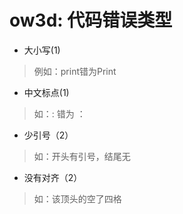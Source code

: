 # ow3d: 代码错误类型
* 大小写(1)
> 例如：print错为Print

* 中文标点(1)
> 如：:  错为 ：

* 少引号（2）
> 如：开头有引号，结尾无

* 没有对齐（2）
> 如：该顶头的空了四格

